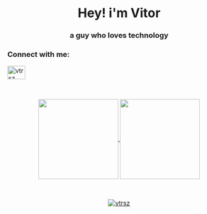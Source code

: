 <h1 align="center">Hey! i'm Vitor</h1>
<h3 align="center">a guy who loves technology</h3>

<h3 align="left">Connect with me:</h3>
<p align="left">
<a href="https://linkedin.com/in/vtrsz" target="_blank"><img align="center" src="https://raw.githubusercontent.com/rahuldkjain/github-profile-readme-generator/master/src/images/icons/Social/linked-in-alt.svg" alt="vtrsz" height="30" width="40" /></a>
</p>

<br>
<p align="center">
  <a href="https://github.com/vtrsz">
    <img align="center" height="180em" src="https://github-readme-stats.vercel.app/api?username=vtrsz&repo=github-readme-stats&show_icons=true&theme=github_dark&include_all_commits=true&count_private=true"/>
    <img align="center" height="180em" src="https://github-readme-stats.vercel.app/api/top-langs/?username=vtrsz&repo=anuraghazra.github.io&layout=compact&langs_count=7&theme=github_dark" />
  </a>
</p>

<br>
<a href="https://github.com/vtrsz">
    <p align="center"> <img src="https://komarev.com/ghpvc/?username=vtrsz&label=Profile%20views&color=0e75b6&style=for-the-badge" alt="vtrsz" /> 
    </p>
</a>

